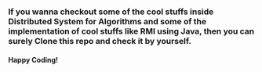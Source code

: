 ### If you wanna checkout some of the cool stuffs inside Distributed System for Algorithms and some of the implementation of cool stuffs like RMI using Java, then you can surely Clone this repo and check it by yourself.

#### Happy Coding!
